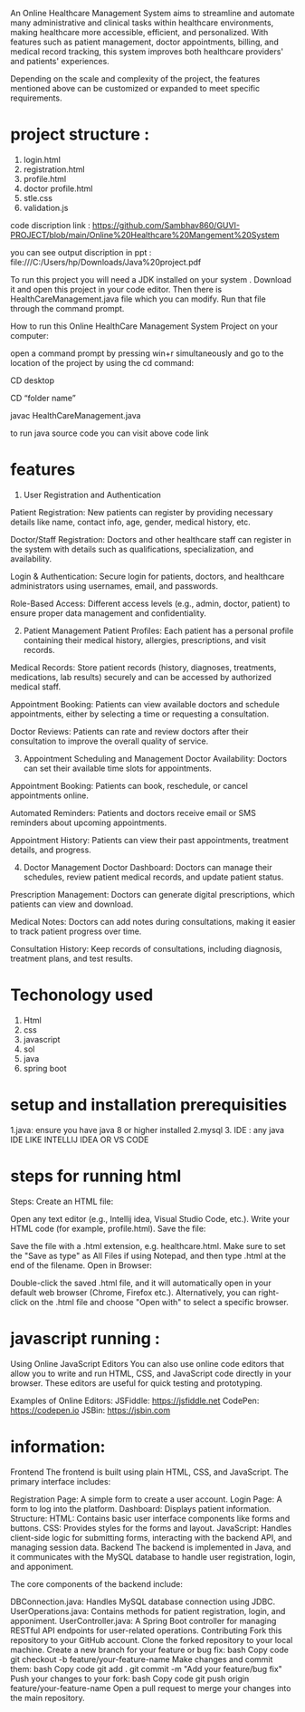 An Online Healthcare Management System aims to streamline and automate many administrative and clinical tasks within healthcare environments, making healthcare more accessible, efficient, and personalized. With features such as patient management, doctor appointments, billing, and medical record tracking, this system improves both healthcare providers' and patients' experiences.

Depending on the scale and complexity of the project, the features mentioned above can be customized or expanded to meet specific requirements.

# project structure :

1. login.html
2. registration.html
3. profile.html
4. doctor profile.html
5. stle.css
6. validation.js

code  discription link :
https://github.com/Sambhav860/GUVI-PROJECT/blob/main/Online%20Healthcare%20Mangement%20System

you can see output discription in ppt  :
file:///C:/Users/hp/Downloads/Java%20project.pdf

To run this project you will need a JDK installed on your system . Download it and open this project in your code editor. Then there is HealthCareManagement.java file which you can modify. Run that file through the command prompt.

How to run this Online HealthCare Management System Project on your computer:

open a command prompt by pressing win+r simultaneously and go to the location of the project by using the cd command:

CD desktop

CD “folder name”

javac HealthCareManagement.java

to run java source code you can visit above code link

# features

1. User Registration and Authentication
   
Patient Registration: New patients can register by providing necessary details like name, contact info, age, gender, medical history, etc.

Doctor/Staff Registration: Doctors and other healthcare staff can register in the system with details such as qualifications, specialization, and availability.

Login & Authentication: Secure login for patients, doctors, and healthcare administrators using usernames, email, and passwords.

Role-Based Access: Different access levels (e.g., admin, doctor, patient) to ensure proper data management and confidentiality.

2. Patient Management
Patient Profiles: Each patient has a personal profile containing their medical history, allergies, prescriptions, and visit records.

Medical Records: Store patient records (history, diagnoses, treatments, medications, lab results) securely and can be accessed by authorized medical staff.

Appointment Booking: Patients can view available doctors and schedule appointments, either by selecting a time or requesting a consultation.

Doctor Reviews: Patients can rate and review doctors after their consultation to improve the overall quality of service.


3. Appointment Scheduling and Management
Doctor Availability: Doctors can set their available time slots for appointments.

Appointment Booking: Patients can book, reschedule, or cancel appointments online.

Automated Reminders: Patients and doctors receive email or SMS reminders about upcoming appointments.

Appointment History: Patients can view their past appointments, treatment details, and progress.


4. Doctor Management
Doctor Dashboard: Doctors can manage their schedules, review patient medical records, and update patient status.

Prescription Management: Doctors can generate digital prescriptions, which patients can view and download.

Medical Notes: Doctors can add notes during consultations, making it easier to track patient progress over time.

Consultation History: Keep records of consultations, including diagnosis, treatment plans, and test results.

# Techonology used 
1. Html
2. css
3. javascript
4. sol
5. java
6. spring boot

# setup and installation prerequisities

1.java: ensure you have java 8 or higher installed
2.mysql
3. IDE : any java IDE LIKE INTELLIJ IDEA OR VS CODE

# steps for running html 

Steps:
Create an HTML file:

Open any text editor (e.g., Intellij idea, Visual Studio Code,  etc.).
Write your HTML code (for example, profile.html).
Save the file:

Save the file with a .html extension, e.g. healthcare.html.
Make sure to set the "Save as type" as All Files if using Notepad, and then type .html at the end of the filename.
Open in Browser:

Double-click the saved .html file, and it will automatically open in your default web browser (Chrome, Firefox etc.).
Alternatively, you can right-click on the .html file and choose "Open with" to select a specific browser.

# javascript running :
Using Online JavaScript Editors
You can also use online code editors that allow you to write and run HTML, CSS, and JavaScript code directly in your browser. These editors are useful for quick testing and prototyping.

Examples of Online Editors:
JSFiddle: https://jsfiddle.net
CodePen: https://codepen.io
JSBin: https://jsbin.com

# information:

Frontend The frontend is built using plain HTML, CSS, and JavaScript. The primary interface includes:

Registration Page: A simple form to create a user account. Login Page: A form to log into the platform. Dashboard: Displays  patient information. Structure: HTML: Contains basic user interface components like forms and buttons. CSS: Provides styles for the forms and layout. JavaScript: Handles client-side logic for submitting forms, interacting with the backend API, and managing session data. Backend The backend is implemented in Java, and it communicates with the MySQL database to handle user registration, login, and apponiment.

The core components of the backend include:

DBConnection.java: Handles MySQL database connection using JDBC. UserOperations.java: Contains methods for patient registration, login, and apponiment. UserController.java: A Spring Boot controller for managing RESTful API endpoints for user-related operations. Contributing Fork this repository to your GitHub account. Clone the forked repository to your local machine. Create a new branch for your feature or bug fix: bash Copy code git checkout -b feature/your-feature-name Make changes and commit them: bash Copy code git add . git commit -m "Add your feature/bug fix" Push your changes to your fork: bash Copy code git push origin feature/your-feature-name Open a pull request to merge your changes into the main repository.




   
   




